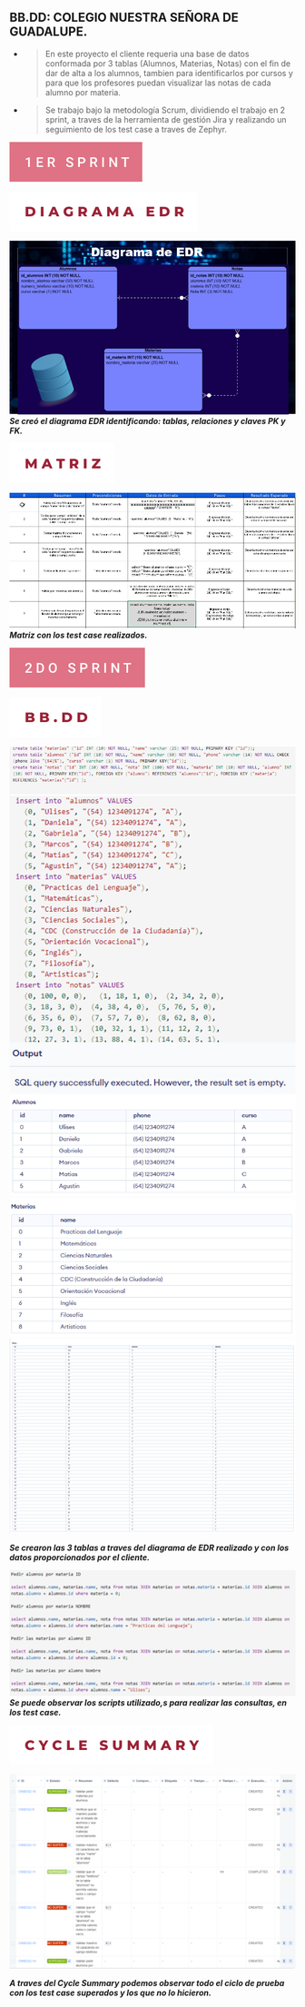 BB.DD: COLEGIO NUESTRA SEÑORA DE GUADALUPE.
-------------------------------------------
- >En este proyecto el cliente requeria una base de datos conformada por 3 tablas (Alumnos, Materias, Notas) con el fin de dar de alta a los alumnos, tambien para identificarlos por cursos y para que los profesores puedan visualizar las notas de cada alumno por materia.
- >Se trabajo bajo la metodología Scrum, dividiendo el trabajo en 2 sprint, a traves de la herramienta de gestión Jira y realizando un seguimiento de los test case a traves de Zephyr.








[![](1er-sprint.svg)]()



[![](-diagrama-edr.svg)]()



[![](DiagramaEDR.png)]()
***Se creó el diagrama EDR identificando: tablas, relaciones y claves PK y FK.***




[![](-matriz.svg)]()




[![](Matriz.png)]()
***Matriz con los test case realizados.***




[![](2do-sprint.svg)]()




[![](-bb.dd.svg)]()




[![](SQLtablas.png)]()
[![](SQLdatos.png)]()
[![](TablaAlumnos.png)]()
[![](TablaMaterias.png)]()
[![](TablaNotas.png)]()

***Se crearon las 3 tablas a traves del diagrama de EDR realizado y con los datos proporcionados por el cliente.***




[![](Scripts.png)]()
***Se puede observar los scripts utilizado,s para realizar las consultas, en los test case.***



[![](-cycle-summary.svg)]()



[![](CycleSummary.png)]()

***A traves del Cycle Summary podemos observar todo el ciclo de prueba con los test case superados y los que no lo hicieron.***







